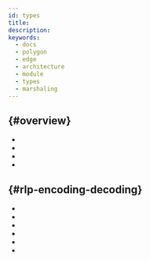 ```yaml
---
id: types
title:
description:
keywords:
  - docs
  - polygon
  - edge
  - architecture
  - module
  - types
  - marshaling
---
```


##  {#overview}



*
*
*
*

##  {#rlp-encoding-decoding}









*
*
*
*
*
*
